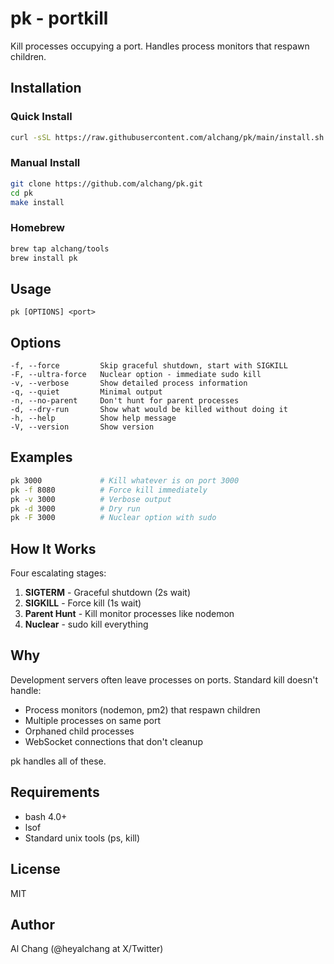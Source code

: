 # pk - portkill

Kill processes occupying a port. Handles process monitors that respawn children.

## Installation

### Quick Install

```bash
curl -sSL https://raw.githubusercontent.com/alchang/pk/main/install.sh | bash
```

### Manual Install

```bash
git clone https://github.com/alchang/pk.git
cd pk
make install
```

### Homebrew

```bash
brew tap alchang/tools
brew install pk
```

## Usage

```
pk [OPTIONS] <port>
```

## Options

```
-f, --force         Skip graceful shutdown, start with SIGKILL
-F, --ultra-force   Nuclear option - immediate sudo kill
-v, --verbose       Show detailed process information
-q, --quiet         Minimal output
-n, --no-parent     Don't hunt for parent processes
-d, --dry-run       Show what would be killed without doing it
-h, --help          Show help message
-V, --version       Show version
```

## Examples

```bash
pk 3000             # Kill whatever is on port 3000
pk -f 8080          # Force kill immediately
pk -v 3000          # Verbose output
pk -d 3000          # Dry run
pk -F 3000          # Nuclear option with sudo
```

## How It Works

Four escalating stages:

1. **SIGTERM** - Graceful shutdown (2s wait)
2. **SIGKILL** - Force kill (1s wait)
3. **Parent Hunt** - Kill monitor processes like nodemon
4. **Nuclear** - sudo kill everything

## Why

Development servers often leave processes on ports. Standard kill doesn't handle:
- Process monitors (nodemon, pm2) that respawn children
- Multiple processes on same port
- Orphaned child processes
- WebSocket connections that don't cleanup

pk handles all of these.

## Requirements

- bash 4.0+
- lsof
- Standard unix tools (ps, kill)

## License

MIT

## Author

Al Chang (@heyalchang at X/Twitter)
